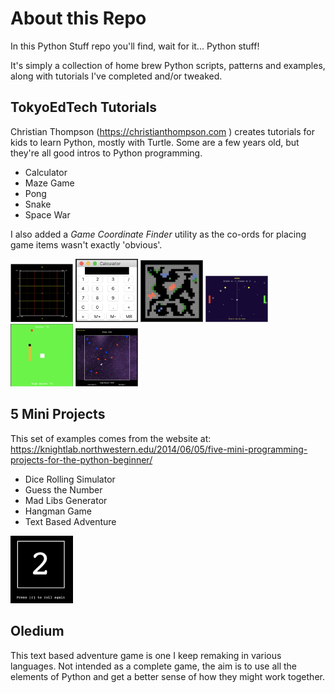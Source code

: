 # About this Repo
In this Python Stuff repo you'll find, wait for it... Python stuff!

It's simply a collection of home brew Python scripts, patterns and examples, along with tutorials I've completed and/or tweaked.

## TokyoEdTech Tutorials
Christian Thompson (https://christianthompson.com ) creates tutorials for kids to learn Python, mostly with Turtle. Some are a few years old, but they're all good intros to Python programming.
- Calculator
- Maze Game
- Pong
- Snake
- Space War

I also added a *Game Coordinate Finder* utility as the co-ords for placing game items wasn't exactly 'obvious'.

<p float="left">
<img src="https://github.com/MarkCBJSS/python-stuff/blob/master/tokyoedtechtutorials/gamecoordinatefinder/game-coord-finder.png" width="100" />
<img src="https://github.com/MarkCBJSS/python-stuff/blob/master/tokyoedtechtutorials/simple-calculator/calculator.png" width="100" />
<img src="https://github.com/MarkCBJSS/python-stuff/blob/master/tokyoedtechtutorials/simple-maze-game/maze-game.png" width="100" />
<img src="https://github.com/MarkCBJSS/python-stuff/blob/master/tokyoedtechtutorials/simple-pong/pong.png" width="100" />
<img src="https://github.com/MarkCBJSS/python-stuff/blob/master/tokyoedtechtutorials/simple-snake/snake.png" width="100" />
<img src="https://github.com/MarkCBJSS/python-stuff/blob/master/tokyoedtechtutorials/spacewar/space-war.png" width="100" />
</p>

## 5 Mini Projects
This set of examples comes from the website at:
https://knightlab.northwestern.edu/2014/06/05/five-mini-programming-projects-for-the-python-beginner/
- Dice Rolling Simulator
- Guess the Number
- Mad Libs Generator
- Hangman Game
- Text Based Adventure

<p float="left">
<img src="https://github.com/MarkCBJSS/python-stuff/blob/master/5miniprojects/diceroller/dice-roller.png" width="100" />
</p>

## Oledium
This text based adventure game is one I keep remaking in various languages. Not intended as a complete game, the aim is to use all the elements of Python and get a better sense of how they might work together.
